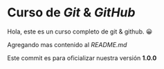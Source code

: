 # Curso de  _Git_ & _GitHub_

Hola, este es un curso completo de git & github. 😀

Agregando mas contenido al _README.md_

Este commit es para oficializar nuestra versión **1.0.0**